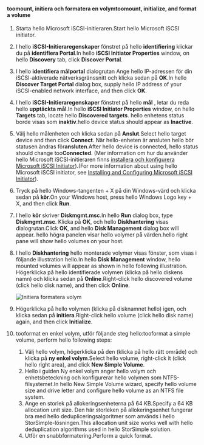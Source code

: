 <!--author=SharS last changed: 9/17/15-->

#### <a name="toomount-initialize-and-format-a-volume"></a><span data-ttu-id="89280-101">toomount, initiera och formatera en volym</span><span class="sxs-lookup"><span data-stu-id="89280-101">toomount, initialize, and format a volume</span></span>
1. <span data-ttu-id="89280-102">Starta hello Microsoft iSCSI-initieraren.</span><span class="sxs-lookup"><span data-stu-id="89280-102">Start hello Microsoft iSCSI initiator.</span></span>
2. <span data-ttu-id="89280-103">I hello **iSCSI-Initieraregenskaper** fönstret på hello **identifiering** klickar du på **identifiera Portal**.</span><span class="sxs-lookup"><span data-stu-id="89280-103">In hello **iSCSI Initiator Properties** window, on hello **Discovery** tab, click **Discover Portal**.</span></span>
3. <span data-ttu-id="89280-104">I hello **identifiera målportal** dialogrutan Ange hello IP-adressen för din iSCSI-aktiverade nätverksgränssnitt och klicka sedan på **OK**.</span><span class="sxs-lookup"><span data-stu-id="89280-104">In hello **Discover Target Portal** dialog box, supply hello IP address of your iSCSI-enabled network interface, and then click **OK**.</span></span> 
4. <span data-ttu-id="89280-105">I hello **iSCSI-Initieraregenskaper** fönstret på hello **mål** , letar du reda hello **upptäckta mål**.</span><span class="sxs-lookup"><span data-stu-id="89280-105">In hello **iSCSI Initiator Properties** window, on hello **Targets** tab, locate hello **Discovered targets**.</span></span> <span data-ttu-id="89280-106">hello enhetens status borde visas som **inaktiv**.</span><span class="sxs-lookup"><span data-stu-id="89280-106">hello device status should appear as **Inactive**.</span></span>
5. <span data-ttu-id="89280-107">Välj hello målenheten och klicka sedan på **Anslut**.</span><span class="sxs-lookup"><span data-stu-id="89280-107">Select hello target device and then click **Connect**.</span></span> <span data-ttu-id="89280-108">När hello-enheten är ansluten hello bör statusen ändras för**ansluten**.</span><span class="sxs-lookup"><span data-stu-id="89280-108">After hello device is connected, hello status should change too**Connected**.</span></span> <span data-ttu-id="89280-109">(Mer information om hur du använder hello Microsoft iSCSI-initieraren finns [installera och konfigurera Microsoft iSCSI Initiator][1]).</span><span class="sxs-lookup"><span data-stu-id="89280-109">(For more information about using hello Microsoft iSCSI initiator, see [Installing and Configuring Microsoft iSCSI Initiator][1]).</span></span>
6. <span data-ttu-id="89280-110">Tryck på hello Windows-tangenten + X på din Windows-värd och klicka sedan på **kör**.</span><span class="sxs-lookup"><span data-stu-id="89280-110">On your Windows host, press hello Windows Logo key + X, and then click **Run**.</span></span> 
7. <span data-ttu-id="89280-111">I hello **kör** skriver **Diskmgmt.msc**.</span><span class="sxs-lookup"><span data-stu-id="89280-111">In hello **Run** dialog box, type **Diskmgmt.msc**.</span></span> <span data-ttu-id="89280-112">Klicka på **OK**, och hello **Diskhantering** visas dialogrutan.</span><span class="sxs-lookup"><span data-stu-id="89280-112">Click **OK**, and hello **Disk Management** dialog box will appear.</span></span> <span data-ttu-id="89280-113">hello högra panelen visar hello volymer på värden.</span><span class="sxs-lookup"><span data-stu-id="89280-113">hello right pane will show hello volumes on your host.</span></span>
8. <span data-ttu-id="89280-114">I hello **Diskhantering** hello monterade volymer visas fönster, som visas i följande illustration hello.</span><span class="sxs-lookup"><span data-stu-id="89280-114">In hello **Disk Management** window, hello mounted volumes will appear as shown in hello following illustration.</span></span> <span data-ttu-id="89280-115">Högerklicka på hello identifierade volymen (klicka på hello diskens namn) och klicka sedan på **Online**.</span><span class="sxs-lookup"><span data-stu-id="89280-115">Right-click hello discovered volume (click hello disk name), and then click **Online**.</span></span>
   
     ![Initiera formatera volym](./media/storsimple-8000-mount-initialize-format-volume/step7initializeformatvolume.png) 
9. <span data-ttu-id="89280-117">Högerklicka på hello volymen (klicka på disknamnet hello) igen, och klicka sedan på **initiera**.</span><span class="sxs-lookup"><span data-stu-id="89280-117">Right-click hello volume (click hello disk name) again, and then click **Initialize**.</span></span>
10. <span data-ttu-id="89280-118">tooformat en enkel volym, utför följande steg hello:</span><span class="sxs-lookup"><span data-stu-id="89280-118">tooformat a simple volume, perform hello following steps:</span></span>
    
    1. <span data-ttu-id="89280-119">Välj hello volym, högerklicka på den (klicka på hello rätt område) och klicka på **ny enkel volym**.</span><span class="sxs-lookup"><span data-stu-id="89280-119">Select hello volume, right-click it (click hello right area), and click **New Simple Volume**.</span></span>
    2. <span data-ttu-id="89280-120">Hello i guiden Ny enkel volym anger hello volym och enhetsbeteckning och konfigurerar hello volymen som NTFS-filsystemet.</span><span class="sxs-lookup"><span data-stu-id="89280-120">In hello New Simple Volume wizard, specify hello volume size and drive letter and configure hello volume as an NTFS file system.</span></span>
    3. <span data-ttu-id="89280-121">Ange en storlek på allokeringsenheterna på 64 KB.</span><span class="sxs-lookup"><span data-stu-id="89280-121">Specify a 64 KB allocation unit size.</span></span> <span data-ttu-id="89280-122">Den här storleken på allokeringsenhet fungerar bra med hello dedupliceringsalgoritmer som används i hello StorSimple-lösningen.</span><span class="sxs-lookup"><span data-stu-id="89280-122">This allocation unit size works well with hello deduplication algorithms used in hello StorSimple solution.</span></span>
    4. <span data-ttu-id="89280-123">Utför en snabbformatering.</span><span class="sxs-lookup"><span data-stu-id="89280-123">Perform a quick format.</span></span>

<!--Link references-->
[1]: https://technet.microsoft.com/library/ee338480(WS.10).aspx

